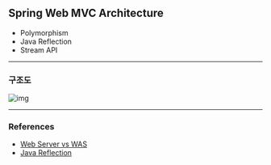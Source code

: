 ## Spring Web MVC Architecture
- Polymorphism
- Java Reflection
- Stream API
    
--- 

### 구조도

![img](https://user-images.githubusercontent.com/95991654/220713790-28f7deee-2d25-458c-9948-2a46d9d4bc51.png)

---

### References

- [Web Server vs WAS](https://gmlwjd9405.github.io/2018/10/27/webserver-vs-was.html)
- [Java Reflection](https://steady-coding.tistory.com/609)
